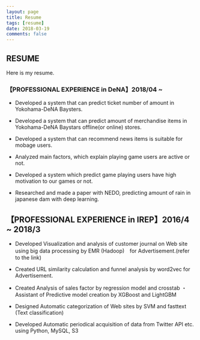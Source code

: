 ```yaml
---
layout: page
title: Resume
tags: [resume]
date: 2018-03-19
comments: false
---
```


## RESUME
Here is my resume.

### 【PROFESSIONAL EXPERIENCE in DeNA】2018/04 ~
 - Developed a system that can predict ticket number of amount in Yokohama-DeNA Baysters.

 - Developed a system that can predict amount of merchandise items in Yokohama-DeNA Baystars offline(or online) stores.

 - Developed a system that can recommend news items is suitable for mobage users.

 - Analyzed main factors, which explain playing game users are active or not. 

 - Developed a system which predict game playing users have high motivation to our games or not.

 - Researched and made a paper with NEDO, predicting amount of rain in japanese dam with deep learning.
 
 
## 【PROFESSIONAL EXPERIENCE in IREP】2016/4 ~ 2018/3
 - Developed Visualization and analysis of customer journal on Web site using big data processing by EMR (Hadoop)　for Advertisement.(refer to the link)

 - Created URL similarity calculation and funnel analysis by word2vec for Advertisement.
 
 - Created Analysis of sales factor by regression model and crosstab ・Assistant of Predictive model creation by XGBoost and LightGBM

 - Designed Automatic categorization of Web sites by SVM and fasttext (Text classification)
 
 - Developed Automatic periodical acquisition of data from Twitter API etc. using Python, MySQL, S3



